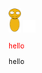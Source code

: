 <img src="leaf.svg" width="25"/>
<img src="a.svg" width="25"/>
<link rel="stylesheet" href="./a.css">







<p style = 'color: red'>hello</p>
hello
